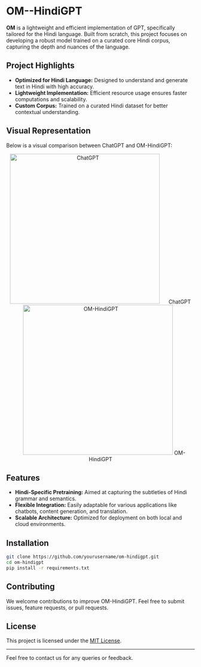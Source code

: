 # OM--HindiGPT

**OM** is a lightweight and efficient implementation of GPT, specifically tailored for the Hindi language. Built from scratch, this project focuses on developing a robust model trained on a curated core Hindi corpus, capturing the depth and nuances of the language.

## Project Highlights
- **Optimized for Hindi Language:** Designed to understand and generate text in Hindi with high accuracy.
- **Lightweight Implementation:** Efficient resource usage ensures faster computations and scalability.
- **Custom Corpus:** Trained on a curated Hindi dataset for better contextual understanding.

## Visual Representation
Below is a visual comparison between ChatGPT and OM-HindiGPT:



<p align="center">
  <img src="https://github.com/user-attachments/assets/66e793f6-9604-4e0c-be07-de3b4793d5e4" alt="ChatGPT" width="400" style="display:inline-block; margin-right: 20px;">
  <span>ChatGPT</span> <!-- Added below the first image -->
  <img src="https://github.com/user-attachments/assets/bd455e6b-39bc-493f-9c94-288cb154eb4f" alt="OM-HindiGPT" width="400" style="display:inline-block; margin-left: 20px;">
  <span>OM-HindiGPT</span> <!-- Added below the second image -->
</p>



## Features
- **Hindi-Specific Pretraining:** Aimed at capturing the subtleties of Hindi grammar and semantics.
- **Flexible Integration:** Easily adaptable for various applications like chatbots, content generation, and translation.
- **Scalable Architecture:** Optimized for deployment on both local and cloud environments.

## Installation
```bash
git clone https://github.com/yourusername/om-hindigpt.git
cd om-hindigpt
pip install -r requirements.txt
```

## Contributing
We welcome contributions to improve OM-HindiGPT. Feel free to submit issues, feature requests, or pull requests.

## License
This project is licensed under the [MIT License](LICENSE).

---

Feel free to contact us for any queries or feedback.
